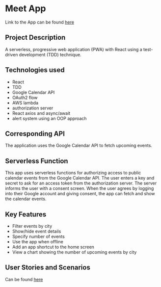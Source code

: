 # Meet App

Link to the App can be found [here](https://luisa-inc.github.io/meet/)

## Project Description

A serverless, progressive web application (PWA) with React using a test-driven development (TDD) technique.

## Technologies used

- React
- TDD
- Google Calendar API
- OAuth2 flow
- AWS lambda
- authorization server
- React axios and async/await
- alert system using an OOP approach 


## Corresponding API

The application uses the Google Calendar API to fetch upcoming events.


## Serverless Function

This app uses serverless functions for authorizing access to public calendar events from the Google Calendar API. The user enters a key and secret to ask for an access token from the authorization server. The server informs the user with a consent screen. When the user agrees by logging into their Google account and giving consent, the app can fetch and show the calendar events.


## Key Features

- Filter events by city
- Show/hide event details
- Specify number of events
- Use the app when offline
- Add an app shortcut to the home screen
- View a chart showing the number of upcoming events by city

## User Stories and Scenarios

Can be found [here](https://github.com/Luisa-Inc/meet/blob/main/230120_meet_User%20Stories%20and%20Scenarios.pdf)


